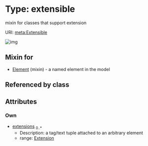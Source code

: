 
# Type: extensible


mixin for classes that support extension

URI: [meta:Extensible](https://w3id.org/biolink/biolinkml/meta/Extensible)


![img](http://yuml.me/diagram/nofunky;dir:TB/class/[Extension],[Extension]<extensions%200..*-++[Extensible],[Element]uses%20-.->[Extensible],[Element])

## Mixin for

 * [Element](Element.md) (mixin)  - a named element in the model

## Referenced by class


## Attributes


### Own

 * [extensions](extensions.md)  <sub>0..*</sub>
    * Description: a tag/text tuple attached to an arbitrary element
    * range: [Extension](Extension.md)
